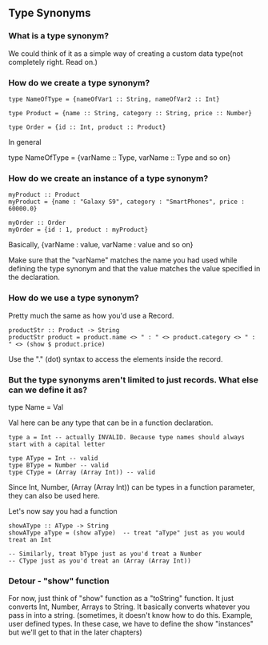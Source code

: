 ## Type Synonyms

### What is a type synonym?
We could think of it as a simple way of creating a custom data type(not completely right. Read on.)

### How do we create a type synonym?
```
type NameOfType = {nameOfVar1 :: String, nameOfVar2 :: Int}

type Product = {name :: String, category :: String, price :: Number}

type Order = {id :: Int, product :: Product}
```
In general

type NameOfType = {varName :: Type, varName :: Type and so on}

### How do we create an instance of a type synonym?

```
myProduct :: Product
myProduct = {name : "Galaxy S9", category : "SmartPhones", price : 60000.0}

myOrder :: Order
myOrder = {id : 1, product : myProduct}
```
Basically, {varName : value, varName : value and so on}

Make sure that the "varName" matches the name you had used while defining the type synonym and that the value matches the value specified in the declaration.

### How do we use a type synonym?

Pretty much the same as how you'd use a Record.

```
productStr :: Product -> String
productStr product = product.name <> " : " <> product.category <> " : " <> (show $ product.price)
```
Use the "." (dot) syntax to access the elements inside the record.

### But the type synonyms aren't limited to just records. What else can we define it as?

type Name = Val

Val here can be any type that can be in a function declaration.

```
type a = Int -- actually INVALID. Because type names should always start with a capital letter

type AType = Int -- valid
type BType = Number -- valid
type CType = (Array (Array Int)) -- valid
```
Since Int, Number, (Array (Array Int)) can be types in a function parameter, they can also be used here.

Let's now say you had a function

```
showAType :: AType -> String
showAType aType = (show aType)  -- treat "aType" just as you would treat an Int

-- Similarly, treat bType just as you'd treat a Number
-- CType just as you'd treat an (Array (Array Int))
```

### Detour - "show" function
For now, just think of "show" function as a "toString" function. It just converts Int, Number, Arrays to String. It basically converts whatever you pass in into a string. (sometimes, it doesn't know how to do this. Example, user defined types. In these case, we have to define the show "instances" but we'll get to that in the later chapters)
